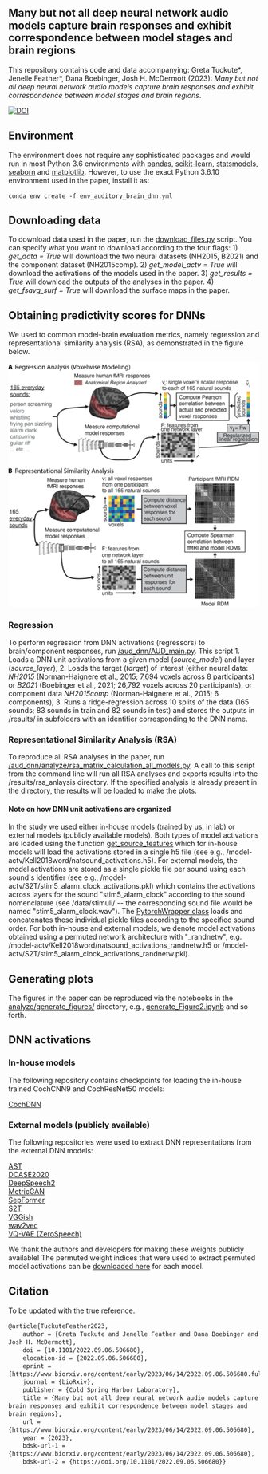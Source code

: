 ## Many but not all deep neural network audio models capture brain responses and exhibit correspondence between model stages and brain regions

This repository contains code and data accompanying: 
Greta Tuckute*, Jenelle Feather*, Dana Boebinger, Josh H. McDermott (2023): _Many but not all deep neural network audio models capture brain responses and exhibit correspondence between model stages and brain regions_.

[![DOI](https://zenodo.org/badge/592514950.svg)](https://zenodo.org/badge/latestdoi/592514950)

## Environment
The environment does not require any sophisticated packages and would run in most Python 3.6 environments with [pandas](https://pandas.pydata.org/), [scikit-learn](https://scikit-learn.org/stable/), [statsmodels](https://www.statsmodels.org/stable/index.html), [seaborn](https://seaborn.pydata.org/) and [matplotlib](https://matplotlib.org/). However, to use the exact Python 3.6.10 environment used in the paper, install it as:

```
conda env create -f env_auditory_brain_dnn.yml
```

## Downloading data
To download data used in the paper, run the [download_files.py](https://github.com/gretatuckute/auditory_brain_dnn/blob/main/setup_utils/download_files.py) script. You can specify what you want to download according to the four flags: 1) _get_data = True_ will download the two neural datasets (NH2015, B2021) and the component dataset (NH2015comp). 2) _get_model_actv = True_ will download the activations of the models used in the paper. 3) _get_results = True_ will download the outputs of the analyses in the paper. 4) _get_fsavg_surf = True_ will download the surface maps in the paper.

## Obtaining predictivity scores for DNNs
We used to common model-brain evaluation metrics, namely regression and representational similarity analysis (RSA), as demonstrated in the figure below.

<img src="./illustrations/fig1.png" width="600"/>


### Regression
To perform regression from DNN activations (regressors) to brain/component responses, run [/aud_dnn/AUD_main.py](https://github.com/gretatuckute/auditory_brain_dnn/blob/main/aud_dnn/AUD_main.py). This script 1. Loads a DNN unit activations from a given model (*source_model*) and layer (*source_layer*), 2. Loads the target (*target*) of interest (either neural data: *NH2015* (Norman-Haignere et al., 2015; 7,694 voxels across 8 participants) or *B2021* (Boebinger et al., 2021; 26,792 voxels across 20 participants), or component data *NH2015comp* (Norman-Haignere et al., 2015; 6 components), 3. Runs a ridge-regression across 10 splits of the data (165 sounds; 83 sounds in train and 82 sounds in test) and stores the outputs in /results/ in subfolders with an identifier corresponding to the DNN name.

### Representational Similarity Analysis (RSA)
To reproduce all RSA analyses in the paper, run [/aud_dnn/analyze/rsa_matrix_calculation_all_models.py](https://github.com/gretatuckute/auditory_brain_dnn/blob/main/aud_dnn/analyze/rsa_matrix_calculation_all_models.py). A call to this script from the command line will run all RSA analyses and exports results into the /results/rsa_anlaysis directory. If the specified analysis is already present in the directory, the results will be loaded to make the plots. 

#### Note on how DNN unit activations are organized
In the study we used either in-house models (trained by us, in lab) or external models (publicly available models). Both types of model activations are loaded using the function [get_source_features](https://github.com/gretatuckute/auditory_brain_dnn/blob/main/aud_dnn/utils.py#L211) which for in-house models will load the activations stored in a single h5 file (see e.g., /model-actv/Kell2018word/natsound_activations.h5). For external models, the model activations are stored as a single pickle file per sound using each sound's identifier (see e.g., /model-actv/S2T/stim5_alarm_clock_activations.pkl) which contains the activations across layers for the sound "stim5_alarm_clock" according to the sound nomenclature (see /data/stimuli/ -- the corresponding sound file would be named "stim5_alarm_clock.wav"). The [PytorchWrapper class](https://github.com/gretatuckute/auditory_brain_dnn/blob/main/aud_dnn/utils.py#L104) loads and concatenates these individual pickle files according to the specified sound order.
For both in-house and external models, we denote model activations obtained using a permuted network architecture with "_randnetw", e.g. /model-actv/Kell2018word/natsound_activations_randnetw.h5 or /model-actv/S2T/stim5_alarm_clock_activations_randnetw.pkl).


## Generating plots
The figures in the paper can be reproduced via the notebooks in the [analyze/generate_figures/](https://github.com/gretatuckute/auditory_brain_dnn/tree/main/aud_dnn/analyze/generate_figures) directory, e.g., [generate_Figure2.ipynb](https://github.com/gretatuckute/auditory_brain_dnn/blob/main/aud_dnn/analyze/generate_figures/generate_Figure2.ipynb) and so forth.

## DNN activations

### In-house models
The following repository contains checkpoints for loading the in-house trained CochCNN9 and CochResNet50 models:

[CochDNN](https://github.com/jenellefeather/cochdnn)<br>

### External models (publicly available)
The following repositories were used to extract DNN representations from the external DNN models:

[AST](https://github.com/gretatuckute/ast)<br>
[DCASE2020](https://github.com/gretatuckute/dcase-2020-baseline)<br>
[DeepSpeech2](https://github.com/gretatuckute/deepspeech.pytorch)<br>
[MetricGAN](https://github.com/gretatuckute/speechbrain_activation_extraction)<br>
[SepFormer](https://github.com/gretatuckute/speechbrain_activation_extraction)<br>
[S2T](https://github.com/gretatuckute/asr)<br>
[VGGish](https://github.com/gretatuckute/torchvggish)<br>
[wav2vec](https://github.com/gretatuckute/asr)<br>
[VQ-VAE (ZeroSpeech)](https://github.com/gretatuckute/ZeroSpeech)<br>

We thank the authors and developers for making these weights publicly available!
The permuted weight indices that were used to extract permuted model activations can be [downloaded here](https://drive.google.com/drive/folders/1yySqaHAC-Zda23IXaRtNOtg-pgf54dWa?usp=sharing) for each model. 

## Citation
To be updated with the true reference.
```
@article{TuckuteFeather2023,
	author = {Greta Tuckute and Jenelle Feather and Dana Boebinger and Josh H. McDermott},
	doi = {10.1101/2022.09.06.506680},
	elocation-id = {2022.09.06.506680},
	eprint = {https://www.biorxiv.org/content/early/2023/06/14/2022.09.06.506680.full.pdf},
	journal = {bioRxiv},
	publisher = {Cold Spring Harbor Laboratory},
	title = {Many but not all deep neural network audio models capture brain responses and exhibit correspondence between model stages and brain regions},
	url = {https://www.biorxiv.org/content/early/2023/06/14/2022.09.06.506680},
	year = {2023},
	bdsk-url-1 = {https://www.biorxiv.org/content/early/2023/06/14/2022.09.06.506680},
	bdsk-url-2 = {https://doi.org/10.1101/2022.09.06.506680}}
```
